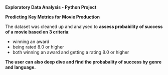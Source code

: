 **Exploratory Data Analysis - Python Project**

**Predicting Key Metrics for Movie Production**

The dataset was cleaned up and analysed to **assess probability of success of a movie based on 3 criteria**:
- winning an award
- being rated 8.0 or higher
- both winning an award and getting a rating 8.0 or higher

**The user can also deep dive and find the probabality of success by genre and language.**
